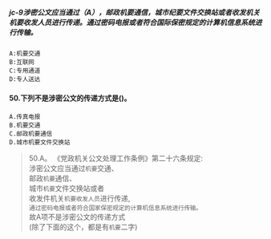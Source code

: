 ##### jc-9涉密公文应当通过（A），邮政机要通信，城市纪要文件交换站或者收发机关机要收发人员进行传递。通过密码电报或者符合国际保密规定的计算机信息系统进行传输。
    A:机要交通
    B:互联网
    C:专用通道
    D:专人送达

#### 50.下列不是涉密公文的传递方式是()。
    A.传真电报
    B.机要交通
    C.邮政机要通信
    D.城市机要文件交换站
>   50.A。
>   《党政机关公文处理工作条例》第二十六条规定:   
涉密公文应当通过`机要`交通、   
邮政`机要`通信、   
城市`机要`文件交换站或者   
收发件机关`机要收发人员`进行传递,   
`通过密码电报或者符合国家保密规定的计算机信息系统进行传输。`   
故A项不是涉密公文的传递方式   
    (除了下面的这个，都是有`机要`二字)   





















    